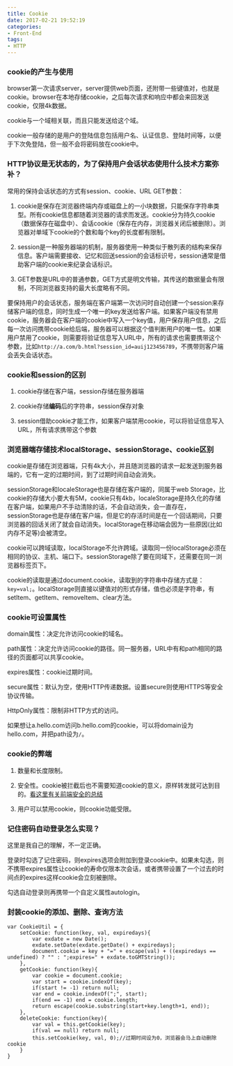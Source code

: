 ```yaml
---
title: Cookie
date: 2017-02-21 19:52:19
categories: 
- Front-End
tags: 
- HTTP
---
```


### cookie的产生与使用

browser第一次请求server，server提供web页面，还附带一些键值对，也就是cookie。browser在本地存储cookie，之后每次请求和响应中都会来回发送cookie，仅限4k数据。

cookie与一个域相关联，而且只能发送给这个域。

cookie一般存储的是用户的登陆信息包括用户名、认证信息、登陆时间等，以便于下次免登陆，但一般不会将密码放在cookie中。

<!-- more -->

### HTTP协议是无状态的，为了保持用户会话状态使用什么技术方案弥补？

常用的保持会话状态的方式有session、cookie、URL GET参数：

1. cookie是保存在浏览器终端内存或磁盘上的一小块数据，只能保存字符串类型。所有cookie信息都随着浏览器的请求而发送。cookie分为持久cookie（数据保存在磁盘中）、会话cookie（保存在内存，浏览器关闭后被删除）。浏览器对单域下cookie的个数和每个key的长度都有限制。

2. session是一种服务器端的机制，服务器使用一种类似于散列表的结构来保存信息。客户端需要接收、记忆和回送session的会话标识号，session通常是借助客户端的cookie来纪录会话标识。

3. GET参数是URL中的普通参数，GET方式是明文传输，其传送的数据量会有限制，不同浏览器支持的最大长度略有不同。

要保持用户的会话状态，服务端在客户端第一次访问时自动创建一个session来存储客户端的信息，同时生成一个唯一的key发送给客户端。如果客户端没有禁用cookie，服务器会在客户端的cookie中写入一个key值，用户保存用户信息，之后每一次访问携带cookie给后端，服务器可以根据这个值判断用户的唯一性。如果用户禁用了cookie，则需要将验证信息写入URL中，所有的请求也需要携带这个参数，比如`http://a.com/b.html?session_id=auij123456789`，不携带则客户端会丢失会话状态。



### cookie和session的区别

1. cookie存储在客户端，session存储在服务器端

2. cookie存储**编码**后的字符串，session保存对象

3. session借助cookie才能工作，如果客户端禁用cookie，可以将验证信息写入URL，所有请求携带这个参数

### 浏览器端存储技术localStorage、sessionStorage、cookie区别

cookie是存储在浏览器端，只有4k大小，并且随浏览器的请求一起发送到服务器端的，它有一定的过期时间，到了过期时间自动会消失。

sessionStorage和localeStorage也是存储在客户端的，同属于web Storage，比cookie的存储大小要大有5M，cookie只有4kb，localeStorage是持久化的存储在客户端，如果用户不手动清除的话，不会自动消失，会一直存在，sessionStorage也是存储在客户端，但是它的存活时间是在一个回话期间，只要浏览器的回话关闭了就会自动消失。localStorage在移动端会因为一些原因(比如内存不足等)会被清空。

cookie可以跨域读取，localStorage不允许跨域。读取同一份localStorage必须在相同的协议、主机、端口下。sessionStorage除了要在同域下，还需要在同一浏览器标签页下。

cookie的读取是通过document.cookie，读取到的字符串中存储方式是：`key=val;`。localStorage则直接以键值对的形式存储，值也必须是字符串，有setItem、getItem、removeItem、clear方法。

### cookie可设置属性

domain属性：决定允许访问cookie的域名。

path属性：决定允许访问cookie的路径。同一服务器，URL中有和path相同的路径的页面都可以共享cookie。

expires属性：cookie过期时间。

secure属性：默认为空，使用HTTP传递数据。设置secure则使用HTTPS等安全协议传输。

HttpOnly属性：限制非HTTP方式的访问。

如果想让a.hello.com访问b.hello.com的cookie，可以将domain设为hello.com，并把path设为`/`。

### cookie的弊端

1. 数量和长度限制。

2. 安全性。cookie被拦截后也不需要知道cookie的意义，原样转发就可达到目的。[看这里有关前端安全的总结](http://kadong.space/2017/03/11/ajax/#前端安全)

3. 用户可以禁用cookie，则cookie功能受限。


### 记住密码自动登录怎么实现？

这里是我自己的理解，不一定正确。

登录时勾选了记住密码，则expires选项会附加到登录cookie中。如果未勾选，则不携带expires属性让cookie的寿命仅限本次会话，或者携带设置了一个过去的时间点的expires这样cookie会立刻被删除。

勾选自动登录则再携带一个自定义属性autologin。

### 封装cookie的添加、删除、查询方法

```
var CookieUtil = {
	setCookie: function(key, val, expiredays){
		var exdate = new Date();
		exdate.setDate(exdate.getDate() + expiredays);
		document.cookie = key + "=" + escape(val) + ((expiredays == undefined) ? "" : ";expires=" + exdate.toGMTString());
	},
	getCookie: function(key){
		var cookie = document.cookie;
		var start = cookie.indexOf(key);
		if(start != -1) return null;
		var end = cookie.indexOf(";", start);
		if(end == -1) end = cookie.length;
		return escape(cookie.substring(start+key.length+1, end));
	},
	deleteCookie: function(key){
		var val = this.getCookie(key);
		if(val == null) return null;
		this.setCookie(key, val, 0);//过期时间设为0，浏览器会马上自动删除cookie	
	}
}
```